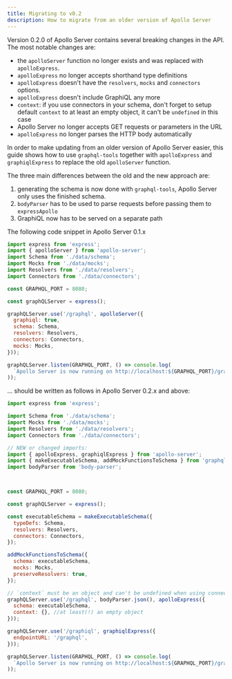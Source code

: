 ```yaml
---
title: Migrating to v0.2
description: How to migrate from an older version of Apollo Server
---
```


Version 0.2.0 of Apollo Server contains several breaking changes in the API.
The most notable changes are:

- the `apolloServer` function no longer exists and was replaced with `apolloExpress`.
- `apolloExpress` no longer accepts shorthand type definitions
- `apolloExpress` doesn't have the `resolvers`, `mocks` and `connectors` options.
- `apolloExpress` doesn't include GraphiQL any more
- `context`: if you use connectors in your schema, don't forget to setup default `context` to at least an empty object, it can't be `undefined` in this case
- Apollo Server no longer accepts GET requests or parameters in the URL
- `apolloExpress` no longer parses the HTTP body automatically


In order to make updating from an older version of Apollo Server easier, this guide
shows how to use `graphql-tools` together with `apolloExpress` and `graphiqlExpress` to
replace the old `apolloServer` function.

The three main differences between the old and the new approach are:
1. generating the schema is now done with `graphql-tools`, Apollo Server only uses the finished schema.
2. `bodyParser` has to be used to parse requests before passing them to `expressApollo`
3. GraphiQL now has to be served on a separate path

The following code snippet in Apollo Server 0.1.x

```js
import express from 'express';
import { apolloServer } from 'apollo-server';
import Schema from './data/schema';
import Mocks from './data/mocks';
import Resolvers from './data/resolvers';
import Connectors from './data/connectors';

const GRAPHQL_PORT = 8080;

const graphQLServer = express();

graphQLServer.use('/graphql', apolloServer({
  graphiql: true,
  schema: Schema,
  resolvers: Resolvers,
  connectors: Connectors,
  mocks: Mocks,
}));

graphQLServer.listen(GRAPHQL_PORT, () => console.log(
  `Apollo Server is now running on http://localhost:${GRAPHQL_PORT}/graphql`
));
```

... should be written as follows in Apollo Server 0.2.x and above:


```js
import express from 'express';

import Schema from './data/schema';
import Mocks from './data/mocks';
import Resolvers from './data/resolvers';
import Connectors from './data/connectors';

// NEW or changed imports:
import { apolloExpress, graphiqlExpress } from 'apollo-server';
import { makeExecutableSchema, addMockFunctionsToSchema } from 'graphql-tools';
import bodyParser from 'body-parser';



const GRAPHQL_PORT = 8080;

const graphQLServer = express();

const executableSchema = makeExecutableSchema({
  typeDefs: Schema,
  resolvers: Resolvers,
  connectors: Connectors,
});

addMockFunctionsToSchema({
  schema: executableSchema,
  mocks: Mocks,
  preserveResolvers: true,
});

// `context` must be an object and can't be undefined when using connectors
graphQLServer.use('/graphql', bodyParser.json(), apolloExpress({
  schema: executableSchema,
  context: {}, //at least(!) an empty object
}));

graphQLServer.use('/graphiql', graphiqlExpress({
  endpointURL: '/graphql',
}));

graphQLServer.listen(GRAPHQL_PORT, () => console.log(
  `Apollo Server is now running on http://localhost:${GRAPHQL_PORT}/graphql`
));
```
